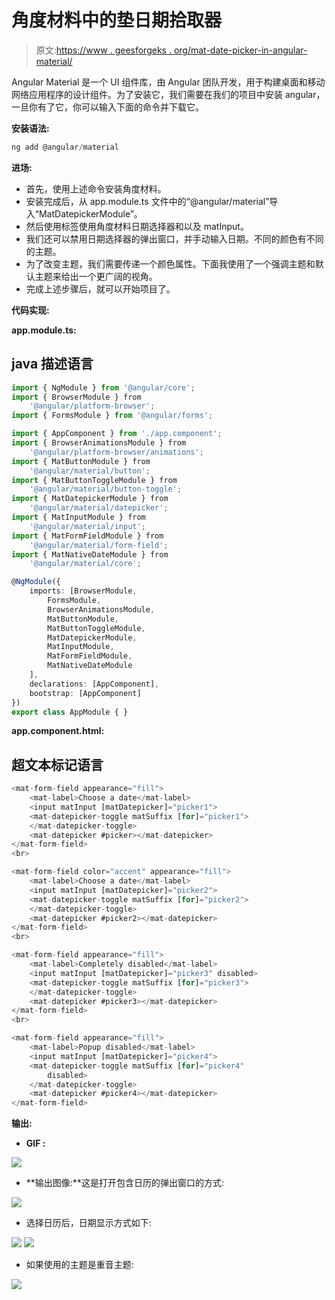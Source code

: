 # 角度材料中的垫日期拾取器

> 原文:[https://www . geesforgeks . org/mat-date-picker-in-angular-material/](https://www.geeksforgeeks.org/mat-date-picker-in-angular-material/)

Angular Material 是一个 UI 组件库，由 Angular 团队开发，用于构建桌面和移动网络应用程序的设计组件。为了安装它，我们需要在我们的项目中安装 angular，一旦你有了它，你可以输入下面的命令并下载它。

**安装语法:**

```ts
ng add @angular/material
```

**进场:**

*   首先，使用上述命令安装角度材料。
*   安装完成后，从 app.module.ts 文件中的“@angular/material”导入“MatDatepickerModule”。
*   然后使用<mat-datepicker-toggle>标签使用角度材料日期选择器和以及 matInput。</mat-datepicker-toggle>
*   我们还可以禁用日期选择器的弹出窗口，并手动输入日期。不同的颜色有不同的主题。
*   为了改变主题，我们需要传递一个颜色属性。下面我使用了一个强调主题和默认主题来给出一个更广阔的视角。
*   完成上述步骤后，就可以开始项目了。

**代码实现:**

**app.module.ts:**

## java 描述语言

```ts
import { NgModule } from '@angular/core';
import { BrowserModule } from 
    '@angular/platform-browser';
import { FormsModule } from '@angular/forms';

import { AppComponent } from './app.component';
import { BrowserAnimationsModule } from 
    '@angular/platform-browser/animations';
import { MatButtonModule } from 
    '@angular/material/button';
import { MatButtonToggleModule } from 
    '@angular/material/button-toggle';
import { MatDatepickerModule } from 
    '@angular/material/datepicker';
import { MatInputModule } from 
    '@angular/material/input';
import { MatFormFieldModule } from 
    '@angular/material/form-field';
import { MatNativeDateModule } from 
    '@angular/material/core';

@NgModule({
    imports: [BrowserModule,
        FormsModule,
        BrowserAnimationsModule,
        MatButtonModule,
        MatButtonToggleModule,
        MatDatepickerModule,
        MatInputModule,
        MatFormFieldModule,
        MatNativeDateModule
    ],
    declarations: [AppComponent],
    bootstrap: [AppComponent]
})
export class AppModule { }
```

**app.component.html:**

## 超文本标记语言

```ts
<mat-form-field appearance="fill">
    <mat-label>Choose a date</mat-label>
    <input matInput [matDatepicker]="picker1">
    <mat-datepicker-toggle matSuffix [for]="picker1">
    </mat-datepicker-toggle>
    <mat-datepicker #picker></mat-datepicker>
</mat-form-field>
<br>

<mat-form-field color="accent" appearance="fill">
    <mat-label>Choose a date</mat-label>
    <input matInput [matDatepicker]="picker2">
    <mat-datepicker-toggle matSuffix [for]="picker2">
    </mat-datepicker-toggle>
    <mat-datepicker #picker2></mat-datepicker>
</mat-form-field>
<br>

<mat-form-field appearance="fill">
    <mat-label>Completely disabled</mat-label>
    <input matInput [matDatepicker]="picker3" disabled>
    <mat-datepicker-toggle matSuffix [for]="picker3">
    </mat-datepicker-toggle>
    <mat-datepicker #picker3></mat-datepicker>
</mat-form-field>
<br>

<mat-form-field appearance="fill">
    <mat-label>Popup disabled</mat-label>
    <input matInput [matDatepicker]="picker4">
    <mat-datepicker-toggle matSuffix [for]="picker4" 
        disabled>
    </mat-datepicker-toggle>
    <mat-datepicker #picker4></mat-datepicker>
</mat-form-field>
```

**输出:**

*   **GIF :**

![](img/f3ebf6ce436b61ae776a36e1772bfda6.png)

*   **输出图像:**这是打开包含日历的弹出窗口的方式:

![](img/c1996b7d09ba2e5b95086923fb803347.png)

*   选择日历后，日期显示方式如下:

![](img/4b30c0a7a9deb018b486d55458cda269.png) ![](img/44caa8036d73639f4bfdcc37b59e9eda.png)

*   如果使用的主题是重音主题:

![](img/fc8b1a8402e443ebc5e16c5664aad890.png)